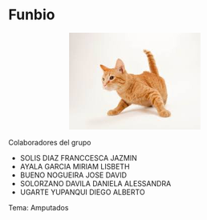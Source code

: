 # Funbio

<p align="center">
  <img src="https://github.com/Arbandu/Fundbio/blob/567704467d9b14fbd67f72ea167dd56b1b9491d5/Imagenes/descarga.jpeg" alt="Descripción de la imagen">
</p>

Colaboradores del grupo
- SOLIS DIAZ FRANCCESCA JAZMIN
- AYALA GARCIA MIRIAM LISBETH
- BUENO NOGUEIRA JOSE DAVID
- SOLORZANO DAVILA DANIELA ALESSANDRA
- UGARTE YUPANQUI DIEGO ALBERTO

Tema: Amputados
